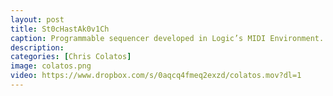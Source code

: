 ```yaml
---
layout: post
title: St0cHastAk0v1Ch
caption: Programmable sequencer developed in Logic’s MIDI Environment. Video features Mike Keneally on guitar. <a href="https://ccolatos.github.io/colatos_logic_step_sequencer.zip">CLICK <font color="red">HERE</font> TO DOWNLOAD THE SEQUENCER</a> 
description: 
categories: [Chris Colatos]
image: colatos.png
video: https://www.dropbox.com/s/0aqcq4fmeq2exzd/colatos.mov?dl=1
---
```

